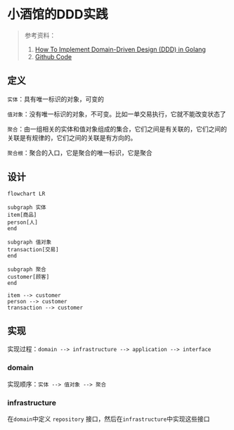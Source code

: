 # 小酒馆的DDD实践

> 参考资料：
> 1. [How To Implement Domain-Driven Design (DDD) in Golang](https://programmingpercy.tech/blog/how-to-domain-driven-design-ddd-golang/)
> 2. [Github Code](https://github.com/percybolmer/ddd-go)


## 定义

`实体`：具有唯一标识的对象，可变的

`值对象`：没有唯一标识的对象，不可变。比如一单交易执行，它就不能改变状态了

`聚合`：由一组相关的实体和值对象组成的集合，它们之间是有关联的，它们之间的关联是有规律的，它们之间的关联是有方向的。

`聚合根`：聚合的入口，它是聚合的唯一标识，它是聚合

## 设计

```mermaid
flowchart LR

subgraph 实体
item[商品]
person[人]
end

subgraph 值对象
transaction[交易]
end

subgraph 聚合
customer[顾客]
end

item --> customer
person --> customer
transaction --> customer
```

## 实现

实现过程：`domain --> infrastructure --> application --> interface`

### domain
实现顺序：`实体 --> 值对象 --> 聚合`


### infrastructure
在`domain`中定义 `repository` 接口，然后在`infrastructure`中实现这些接口